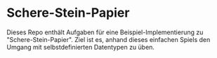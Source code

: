 # Schere-Stein-Papier

Dieses Repo enthält Aufgaben für eine Beispiel-Implementierung zu "Schere-Stein-Papier".
Ziel ist es, anhand dieses einfachen Spiels den Umgang mit selbstdefinierten Datentypen
zu üben.
